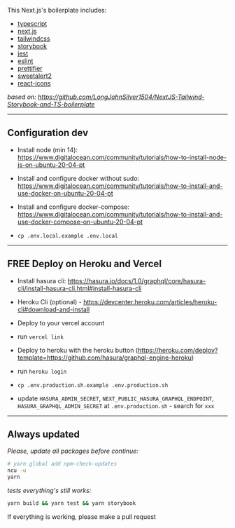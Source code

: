 This Next.js's boilerplate includes:

- [typescript](https://www.typescriptlang.org/)
- [next.js](https://nextjs.org/)
- [tailwindcss](https://tailwindcss.com/)
- [storybook](https://storybook.js.org/)
- [jest](https://jestjs.io/)
- [eslint](https://eslint.org/)
- [prettifier](https://prettier.io/)
- [sweetalert2](https://sweetalert2.github.io/)
- [react-icons](https://react-icons.github.io/react-icons/)

_based on: https://github.com/LongJohnSilver1504/NextJS-Tailwind-Storybook-and-TS-boilerplate_

---

## Configuration dev

- Install node (min 14): https://www.digitalocean.com/community/tutorials/how-to-install-node-js-on-ubuntu-20-04-pt

- Install and configure docker without sudo: https://www.digitalocean.com/community/tutorials/how-to-install-and-use-docker-on-ubuntu-20-04-pt

- Install and configure docker-compose: https://www.digitalocean.com/community/tutorials/how-to-install-and-use-docker-compose-on-ubuntu-20-04-pt

- `cp .env.local.example .env.local`

---

## FREE Deploy on Heroku and Vercel

- Install hasura cli: https://hasura.io/docs/1.0/graphql/core/hasura-cli/install-hasura-cli.html#install-hasura-cli

- Heroku Cli (optional) - https://devcenter.heroku.com/articles/heroku-cli#download-and-install

- Deploy to your vercel account
- run `vercel link`

- Deploy to heroku with the heroku button (https://heroku.com/deploy?template=https://github.com/hasura/graphql-engine-heroku)
- run `heroku login`

- `cp .env.production.sh.example .env.production.sh`
- update `HASURA_ADMIN_SECRET`, `NEXT_PUBLIC_HASURA_GRAPHQL_ENDPOINT`, `HASURA_GRAPHQL_ADMIN_SECRET` at `.env.production.sh` - search for `xxx`

---

## Always updated

_Please, update all packages before continue:_

```sh
# yarn global add npm-check-updates
ncu -u
yarn
```

_tests everything's still works:_

```sh
yarn build && yarn test && yarn storybook
```

If everything is working, please make a pull request
